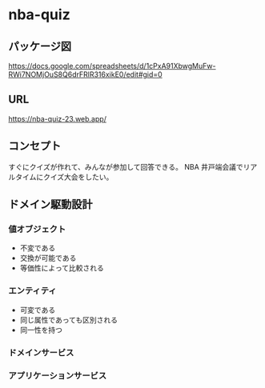 # nba-quiz

## パッケージ図
https://docs.google.com/spreadsheets/d/1cPxA91XbwgMuFw-RWi7NOMjOuS8Q6drFRlR316xikE0/edit#gid=0

## URL
https://nba-quiz-23.web.app/


## コンセプト

すぐにクイズが作れて、みんなが参加して回答できる。
NBA 井戸端会議でリアルタイムにクイズ大会をしたい。


## ドメイン駆動設計

### 値オブジェクト
- 不変である
- 交換が可能である
- 等価性によって比較される

### エンティティ
- 可変である
- 同じ属性であっても区別される
- 同一性を持つ


### ドメインサービス

### アプリケーションサービス
